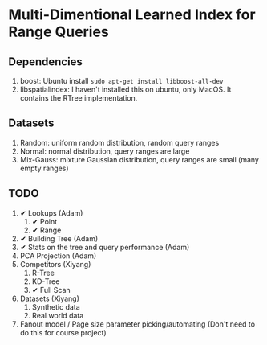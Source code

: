 # Multi-Dimentional Learned Index for Range Queries

## Dependencies
1.  boost: Ubuntu install `sudo apt-get install libboost-all-dev`
2.  libspatialindex: I haven't installed this on ubuntu, only MacOS. It contains the RTree implementation.

## Datasets
1.  Random: uniform random distribution, random query ranges
2.  Normal: normal distribution, query ranges are large
3.  Mix-Gauss: mixture Gaussian distribution, query ranges are small (many empty ranges)

## TODO
1.  ✔ Lookups (Adam)
    1.  ✔ Point
    2.  ✔ Range
2.  ✔ Building Tree (Adam)
3.  ✔ Stats on the tree and query performance (Adam)
4.  PCA Projection (Adam)
5.  Competitors (Xiyang)
    1.  R-Tree
    2.  KD-Tree
    3.  ✔ Full Scan
6.  Datasets (Xiyang)
    1.  Synthetic data
    2.  Real world data 
7.  Fanout model / Page size parameter picking/automating (Don't need to do this for course project)
